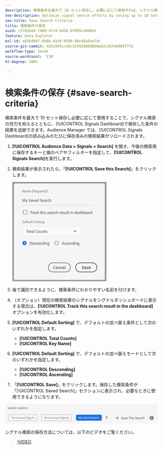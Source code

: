 ```yaml
---
description: 検索条件を最大で 10 セット保存し、必要に応じて使用すれば、シグナル検索の労力を抑えるとともに、ダッシュボードで保存した条件の結果を追跡できます。Audience Manager では、ダッシュボードの読み込みのたびに保存済みの検索結果がリロードされます。
seo-description: Optimize signal search efforts by saving up to 10 sets of search criteria to use whenever you need them, and track them on the Dashboard. Audience Manager reloads the saved searches every time you load the Dashboard.
seo-title: Save Search Criteria
title: 検索条件の保存
uuid: c17b26e0-f489-47c9-b41b-bf895ca9d8a5
feature: Data Explorer
exl-id: ab56ddb7-6b0b-4a3d-9590-00c49a4ae7dc
source-git-commit: 4d3c859cc4dc5294286680b0e63c287e0409f7fd
workflow-type: tm+mt
source-wordcount: '176'
ht-degree: 100%

---
```


# 検索条件の保存 {#save-search-criteria}

検索条件を最大で 10 セット保存し必要に応じて使用することで、シグナル検索の労力を抑えるとともに、[!UICONTROL Signals Dashboard]で保存した条件の結果を追跡できます。Audience Manager では、[!UICONTROL Signals Dashboard]の読み込みのたびに保存済みの検索結果がリロードされます。

1. **[!UICONTROL Audience Data > Signals > Search]** を開き、今後の検索用に保存するキーと値のペアやフィルターを指定して、**[!UICONTROL Signals Search]**&#x200B;を実行します。
1. 検索結果が表示されたら、「**[!UICONTROL Save this Search]**」をクリックします。

   ![手順の結果](assets/save-search-criteria.png)
1. 後で識別できるように、検索条件にわかりやすい名前を付けます。
1. （オプション）現在の検索結果のシグナルをシグナルダッシュボードに表示する場合は、**[!UICONTROL Track this search result in the dashboard]** オプションを有効化します。
1. **[!UICONTROL Default Sorting]** で、デフォルトの並べ替え条件として次のいずれかを指定します。
   * **[!UICONTROL Total Counts]**
   * **[!UICONTROL Key Name]**
1. **[!UICONTROL Default Sorting]** で、デフォルトの並べ替えモードとして次のいずれかを指定します。
   * **[!UICONTROL Descending]**
   * **[!UICONTROL Ascending]**
1. 「**[!UICONTROL Save]**」をクリックします。保存した検索条件が「[!UICONTROL Saved Search]」セクションに表示され、必要なときに使用できるようになります。

![保存済みの検索](assets/saved-search.png)

シグナル検索の保存方法については、以下のビデオをご覧ください。

>[!VIDEO](https://video.tv.adobe.com/v/25147/)
